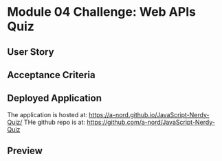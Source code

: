 # Module 04 Challenge: Web APIs Quiz


## User Story


## Acceptance Criteria


## Deployed Application
The application is hosted at: https://a-nord.github.io/JavaScript-Nerdy-Quiz/
THe github repo is at: https://github.com/a-nord/JavaScript-Nerdy-Quiz

## Preview
<!-- ![screenshot](screenshot link) -->
